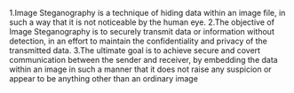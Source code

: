 1.Image Steganography is a technique of hiding data within an image file, in such a way that it is not noticeable by the human eye.
2.The objective of Image Steganography is to securely transmit data or information without detection, in an effort to maintain the confidentiality and privacy of the transmitted data.
3.The ultimate goal is to achieve secure and covert communication between the sender and receiver, by embedding the data within an image in such a manner that it does not raise any suspicion or appear to be anything other than an ordinary image

